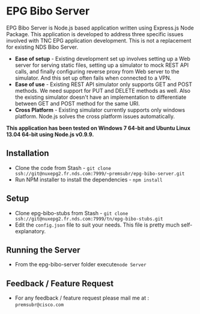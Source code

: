 # EPG Bibo Server

EPG Bibo Server is Node.js based application written using Express.js Node Package.
This application is developed to address three specific issues involved with TNC EPG application development.
This is not a replacement for existing NDS Bibo Server.

* **Ease of setup** - Existing development set up involves setting up a Web server for serving static files, setting up a simulator to mock REST API calls, and finally configuring reverse proxy from Web server to the simulator. And this set up often fails when connected to a VPN.
* **Ease of use** - Existing REST API simulator only supports GET and POST methods. We need support for PUT and DELETE methods as well. Also the existing simulator doesn't have an implementation to differentiate between GET and POST method for the same URI. 
* **Cross Platform** - Existing simulator currently supports only windows platform. Node.js solves the cross platform issues automatically.

**This application has been tested on Windows 7 64-bit and Ubuntu Linux 13.04 64-bit using Node.js v0.9.9.**

## Installation

* Clone the code from Stash - `git clone ssh://git@nuxepg2.fr.nds.com:7999/~premsubr/epg-bibo-server.git`
* Run NPM installer to install the dependencies - `npm install`

## Setup

* Clone epg-bibo-stubs from Stash - `git clone ssh://git@nuxepg2.fr.nds.com:7999/tn/epg-bibo-stubs.git`
* Edit the `config.json` file to suit your needs. This file is pretty much self-explanatory.

## Running the Server

* From the epg-bibo-server folder execute`node Server`

## Feedback / Feature Request

* For any feedback / feature request please mail me at : `premsubr@cisco.com`
